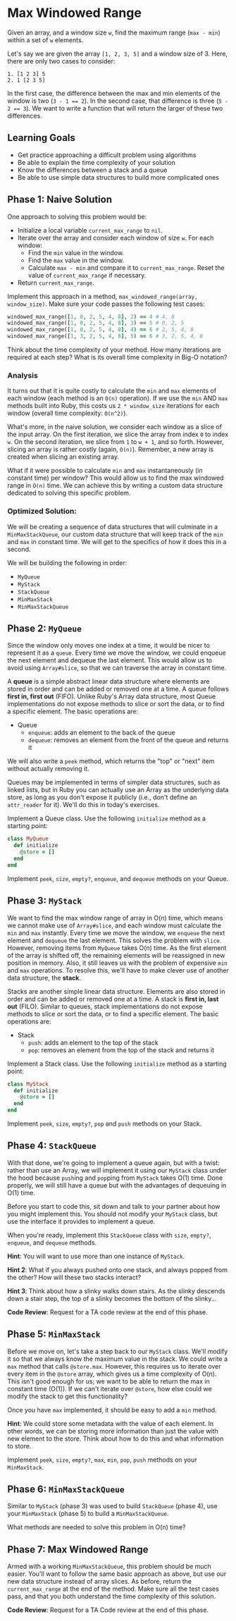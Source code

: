 # Max Windowed Range

Given an array, and a window size `w`, find the maximum range
(`max - min`) within a set of `w` elements.

Let's say we are given the array `[1, 2, 3, 5]` and a window size of 3.
Here, there are only two cases to consider:

```
1. [1 2 3] 5
2. 1 [2 3 5]
```

In the first case, the difference between the max and min elements of
the window is two (`3 - 1 == 2`). In the second case, that difference is
three (`5 - 2 == 3`). We want to write a function that will return the
larger of these two differences.

## Learning Goals

* Get practice approaching a difficult problem using algorithms
* Be able to explain the time complexity of your solution
* Know the differences between a stack and a queue
* Be able to use simple data structures to build more complicated ones

## Phase 1: Naive Solution

One approach to solving this problem would be:

- Initialize a local variable `current_max_range` to `nil`.
- Iterate over the array and consider each window of size `w`. For each
   window:
  - Find the `min` value in the window.
  - Find the `max` value in the window.
  - Calculate `max - min` and compare it to `current_max_range`. Reset
  the value of `current_max_range` if necessary.
- Return `current_max_range`.

Implement this approach in a method, `max_windowed_range(array,
window_size)`. Make sure your code passes the following test cases:

```ruby
windowed_max_range([1, 0, 2, 5, 4, 8], 2) == 4 # 4, 8
windowed_max_range([1, 0, 2, 5, 4, 8], 3) == 5 # 0, 2, 5
windowed_max_range([1, 0, 2, 5, 4, 8], 4) == 6 # 2, 5, 4, 8
windowed_max_range([1, 3, 2, 5, 4, 8], 5) == 6 # 3, 2, 5, 4, 8
```

Think about the time complexity of your method. How many iterations are
required at each step? What is its overall time complexity in Big-O
notation?

### Analysis

It turns out that it is quite costly to calculate the `min` and `max`
elements of each window (each method is an `O(n)` operation). If we use
the `min` AND `max` methods built into Ruby, this costs us `2 * window_size`
iterations for each window (overall time complexity: `O(n^2)`).

What's more, in the naive solution, we consider each window as a slice of the
input array. On the first iteration, we slice the array from index `0` to
index `w`. On the second iteration, we slice from `1` to `w + 1`, and so
forth. However, slicing an array is rather costly (again, `O(n)`).
Remember, a new array is created when slicing an existing array.

What if it were possible to calculate `min` and `max` instantaneously
(in constant time) per window? This would allow us to find the max windowed
range in `O(n)` time. We can achieve this by writing a custom data structure
dedicated to solving this specific problem.

### Optimized Solution:

We will be creating a sequence of data structures that will culminate in a
`MinMaxStackQueue`, our custom data structure that will keep track of the `min`
and `max` in constant time. We will get to the specifics of how it does this
in a second.

We will be building the following in order:

  + `MyQueue`
  + `MyStack`
  + `StackQueue`
  + `MinMaxStack`
  + `MinMaxStackQueue`

## Phase 2: `MyQueue`

Since the window only moves one index at a time, it would be nicer to
represent it as a `queue`. Every time we move the window, we could
enqueue the next element and dequeue the last element. This would allow
us to avoid using `Array#slice`, so that we can traverse the array
in constant time.

A **queue** is a simple abstract linear data structure where elements
are stored in order and can be added or removed one at a time. A queue
follows **first in, first out** (FIFO). Unlike Ruby's Array data structure,
most Queue implementations do not expose methods to slice or sort the data,
or to find a specific element. The basic operations are:

- Queue
  - `enqueue`: adds an element to the back of the queue
  - `dequeue`: removes an element from the front of the queue and
    returns it

We will also write a `peek` method, which returns the "top" or "next"
item without actually removing it.

Queues may be implemented in terms of simpler data structures, such as
linked lists, but in Ruby you can actually use an Array as the underlying
data store, as long as you don't expose it publicly (i.e., don't define an
`attr_reader` for it). We'll do this in today's exercises.

Implement a Queue class. Use the following `initialize` method as a
starting point:

```ruby
class MyQueue
  def initialize
    @store = []
  end
end
```

Implement `peek`, `size`, `empty?`, `enqueue`, and `dequeue` methods on your Queue.

## Phase 3: `MyStack`

We want to find the max window range of array in O(n) time, which means we
cannot make use of `Array#slice`, and each window must calculate the `min` and `max`
instantly. Every time we move the window, we `enqueue` the next element and
`dequeue` the last element. This solves the problem with `slice`.
However, removing items from `MyQueue` takes O(n) time. As the first element
of the array is shifted off, the remaining elements will be reassigned in new
position in memory. Also, it still leaves us with the problem of expensive
`min` and `max` operations. To resolve this, we'll have to make clever use of
another data structure, the **stack**.

Stacks are another simple linear data structure. Elements are
also stored in order and can be added or removed one at a time. A stack
is **first in, last out** (FILO). Similar to queues, stack implementations
do not expose methods to slice or sort the data, or to find a specific element.
The basic operations are:

- Stack
  - `push`: adds an element to the top of the stack
  - `pop`: removes an element from the top of the stack and returns it

Implement a Stack class. Use the following `initialize` method as a
starting point:

```ruby
class MyStack
  def initialize
    @store = []
  end
end
```

Implement `peek`, `size`, `empty?`, `pop` and `push` methods on your Stack.

## Phase 4: `StackQueue`

With that done, we're going to implement a queue again, but with a twist: rather than use an
Array, we will implement it using our `MyStack` class under the hood because
`push`ing and `pop`ping from `MyStack` takes O(1) time. Done properly, we will
still have a queue but with the advantages of dequeuing in O(1) time.

Before you start to code this, sit down and talk to your partner about
how you might implement this. You should not modify your `MyStack`
class, but use the interface it provides to implement a queue.

When you're ready, implement this `StackQueue` class with `size`, `empty?`,
`enqueue`, and `dequeue` methods.

**Hint**: You will want to use more than one instance of `MyStack`.

**Hint 2**: What if you always pushed onto one stack, and always popped
from the other? How will these two stacks interact?

**Hint 3**: Think about how a slinky walks down stairs. As the slinky descends
down a stair step, the top of a slinky becomes the bottom of the slinky...

**Code Review**: Request for a TA code review at the end of this phase.

## Phase 5: `MinMaxStack`

Before we move on, let's take a step back to our `MyStack` class. We'll modify it so that we always know
the maximum value in the stack. We could write a `max` method that calls
`@store.max`. However, this requires us to iterate over every item in the
`@store` array, which gives us a time complexity of O(n). This isn't good
enough for us; we want to be able to return the max in constant time (O(1)).
If we can't iterate over `@store`, how else could we modify the stack to
get this functionality?

Once you have `max` implemented, it should be easy to add a `min`
method.

**Hint**: We could store some metadata with the value of each element.
In other words, we can be storing more information than just the value with
new element to the store. Think about how to do this and what information to store.

Implement `peek`, `size`, `empty?`, `max`, `min`, `pop`, `push` methods on your
`MinMaxStack`.

## Phase 6: `MinMaxStackQueue`

Similar to `MyStack` (phase 3) was used to build `StackQueue` (phase 4),
use your `MinMaxStack` (phase 5) to build a `MinMaxStackQueue`.

What methods are needed to solve this problem in O(n) time?

## Phase 7: Max Windowed Range

Armed with a working `MinMaxStackQueue`, this problem should be much
easier. You'll want to follow the same basic approach as above, but use
our new data structure instead of array slices. As before, return the
`current_max_range` at the end of the method. Make sure all the test
cases pass, and that you both understand the time complexity of this
solution.

**Code Review**: Request for a TA Code review at the end of this phase.
